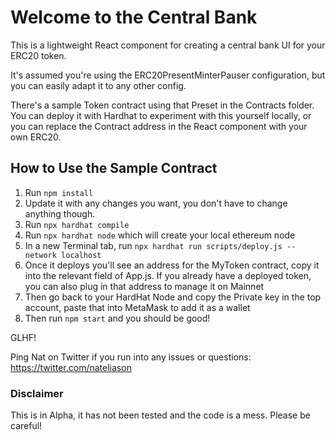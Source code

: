 # Welcome to the Central Bank

This is a lightweight React component for creating a central bank UI for your ERC20 token.

It's assumed you're using the ERC20PresentMinterPauser configuration, but you can easily adapt it to any other config.

There's a sample Token contract using that Preset in the Contracts folder. You can deploy it with Hardhat to experiment with this yourself locally, or you can replace the Contract address in the React component with your own ERC20.

## How to Use the Sample Contract

1. Run `npm install`
2. Update it with any changes you want, you don't have to change anything though.
3. Run `npx hardhat compile`
4. Run `npx hardhat node` which will create your local ethereum node
5. In a new Terminal tab, run `npx hardhat run scripts/deploy.js --network localhost`
6. Once it deploys you'll see an address for the MyToken contract, copy it into the relevant field of App.js. If you already have a deployed token, you can also plug in that address to manage it on Mainnet
7. Then go back to your HardHat Node and copy the Private key in the top account, paste that into MetaMask to add it as a wallet
8. Then run `npm start` and you should be good!

GLHF!

Ping Nat on Twitter if you run into any issues or questions: https://twitter.com/nateliason

### Disclaimer

This is in Alpha, it has not been tested and the code is a mess. Please be careful!
